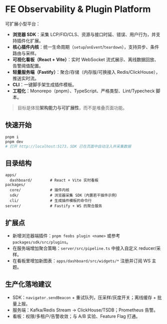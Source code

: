 # FE Observability & Plugin Platform
可扩展小型平台：
- **浏览器 SDK**：采集 LCP/FID/CLS、资源与接口时延、错误、用户行为，并支持插件化扩展。
- **核心插件内核**：统一生命周期（`setup`/`onEvent`/`teardown`），支持异步、条件路由与采样。
- **可视化看板（React + Vite）**：实时 WebSocket 流式展示、离线数据回放、告警阈值配置。
- **轻量服务端（Fastify）**：聚合/存储（内存版/可换接入 Redis/ClickHouse），推送实时流。
- **CLI**：一键脚手架生成插件模板。
- **工程化**：Monorepo（pnpm）、TypeScript、严格类型、Lint/Typecheck 脚本。

> 目标是体现**架构能力与可扩展性**，而不是堆叠页面功能。

## 快速开始
```bash
pnpm i
pnpm dev
# 打开 http://localhost:5173，SDK 已在页面中自动注入并采集数据
```

## 目录结构
```
apps/
  dashboard/        # React + Vite 实时看板
packages/
  core/             # 插件内核
  sdk/              # 浏览器采集 SDK（内置若干插件示例）
  cli/              # 生成插件模板的命令行
server/             # Fastify + WS 的聚合服务
```

## 扩展点
- 新增浏览器端插件：`pnpm feobs plugin <name>` 或参考 `packages/sdk/src/plugins`。
- 在服务端增加聚合策略：`server/src/pipeline.ts` 中接入自定义 reducer/采样。
- 在看板里增加新图表：`apps/dashboard/src/widgets/*` 注册并订阅 WS 主题。

## 生产化落地建议
- SDK：`navigator.sendBeacon` + 重试队列，压采样/灰度开关；离线缓存 + 批量上报。
- 服务端：Kafka/Redis Stream → ClickHouse/TSDB；Prometheus 告警。
- 看板：权限/多租户/告警收敛；与 A/B 实验、Feature Flag 打通。